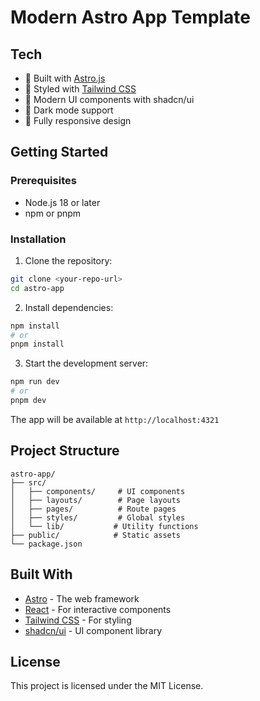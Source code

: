 # Modern Astro App Template

## Tech

- 🚀 Built with [Astro.js](https://astro.build)
- 💅 Styled with [Tailwind CSS](https://tailwindcss.com)
- 🎨 Modern UI components with shadcn/ui
- 🌙 Dark mode support
- 📱 Fully responsive design

## Getting Started

### Prerequisites

- Node.js 18 or later
- npm or pnpm

### Installation

1. Clone the repository:
```bash
git clone <your-repo-url>
cd astro-app
```

2. Install dependencies:
```bash
npm install
# or
pnpm install
```

3. Start the development server:
```bash
npm run dev
# or
pnpm dev
```

The app will be available at `http://localhost:4321`

## Project Structure

```
astro-app/
├── src/
│   ├── components/     # UI components
│   ├── layouts/        # Page layouts
│   ├── pages/          # Route pages
│   ├── styles/         # Global styles
│   └── lib/           # Utility functions
├── public/            # Static assets
└── package.json
```

## Built With

- [Astro](https://astro.build) - The web framework
- [React](https://reactjs.org) - For interactive components
- [Tailwind CSS](https://tailwindcss.com) - For styling
- [shadcn/ui](https://ui.shadcn.com) - UI component library

## License

This project is licensed under the MIT License.

